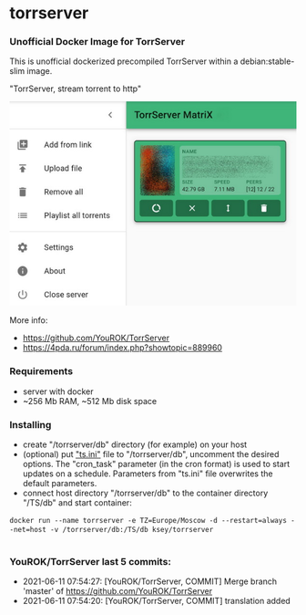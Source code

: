 # torrserver
### Unofficial Docker Image for TorrServer

This is unofficial dockerized precompiled TorrServer within a debian:stable-slim image.

"TorrServer, stream torrent to http"

![TorrServer](https://raw.githubusercontent.com/MrKsey/torrserver/master/ts.jpg)

More info:
- https://github.com/YouROK/TorrServer
- https://4pda.ru/forum/index.php?showtopic=889960

### Requirements

* server with docker
* ~256 Mb RAM, ~512 Mb disk space 

### Installing

- сreate "/torrserver/db" directory (for example) on your host
- (optional) put ["ts.ini"](https://raw.githubusercontent.com/MrKsey/torrserver/master/ts.ini) file to "/torrserver/db", uncomment the desired options. The "cron_task" parameter (in the cron format) is used to start updates on a schedule. Parameters from "ts.ini" file overwrites the default parameters.
- connect host directory "/torrserver/db" to the container directory "/TS/db" and start container:
```
docker run --name torrserver -e TZ=Europe/Moscow -d --restart=always --net=host -v /torrserver/db:/TS/db ksey/torrserver
```






























































# #
### YouROK/TorrServer last 5 commits:
* 2021-06-11 07:54:27: [YouROK/TorrServer, COMMIT] Merge branch 'master' of https://github.com/YouROK/TorrServer
* 2021-06-11 07:54:20: [YouROK/TorrServer, COMMIT] translation added

